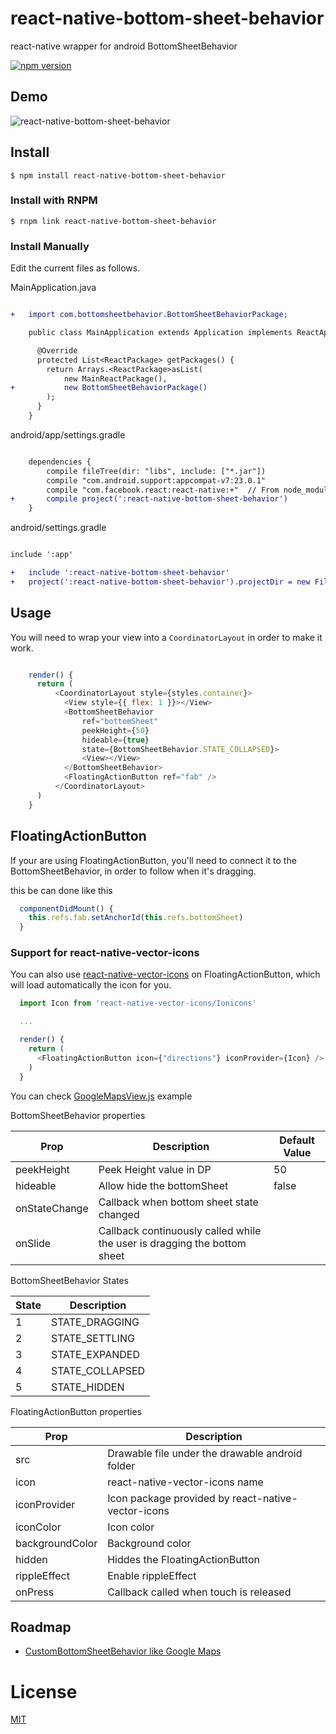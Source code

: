 # react-native-bottom-sheet-behavior
react-native wrapper for android BottomSheetBehavior

[![npm version](https://badge.fury.io/js/react-native-bottom-sheet-behavior.svg)](https://badge.fury.io/js/react-native-bottom-sheet-behavior)

## Demo

![react-native-bottom-sheet-behavior](http://i.imgur.com/LL3gBVM.gif)


## Install

`$ npm install react-native-bottom-sheet-behavior`

### Install with RNPM

`$ rnpm link react-native-bottom-sheet-behavior`

### Install Manually

Edit the current files as follows.

MainApplication.java

```diff

+   import com.bottomsheetbehavior.BottomSheetBehaviorPackage;

    public class MainApplication extends Application implements ReactApplication {

      @Override
      protected List<ReactPackage> getPackages() {
        return Arrays.<ReactPackage>asList(
            new MainReactPackage(),
+           new BottomSheetBehaviorPackage()
        );
      }
    }

```

android/app/settings.gradle


```diff

    dependencies {
        compile fileTree(dir: "libs", include: ["*.jar"])
        compile "com.android.support:appcompat-v7:23.0.1"
        compile "com.facebook.react:react-native:+"  // From node_modules
+       compile project(':react-native-bottom-sheet-behavior')
    }

```

android/settings.gradle

```diff

include ':app'

+   include ':react-native-bottom-sheet-behavior'
+   project(':react-native-bottom-sheet-behavior').projectDir = new File(rootProject.projectDir, '../node_modules/react-native-bottom-sheet-behavior/android')


```

## Usage

You will need to wrap your view into a `CoordinatorLayout` in order to make it work.

```js

    render() {
      return (
          <CoordinatorLayout style={styles.container}>
            <View style={{ flex: 1 }}></View>
            <BottomSheetBehavior
                ref="bottomSheet"
                peekHeight={50}
                hideable={true}
                state={BottomSheetBehavior.STATE_COLLAPSED}>
                <View></View>
            </BottomSheetBehavior>
            <FloatingActionButton ref="fab" />
          </CoordinatorLayout>
      )
    }

```


## FloatingActionButton

If your are using FloatingActionButton, you'll need to connect it to the BottomSheetBehavior, in order to follow when it's dragging.

this be can done like this

```js
  componentDidMount() {
    this.refs.fab.setAnchorId(this.refs.bottomSheet)
  }
```

### Support for react-native-vector-icons

You can also use [react-native-vector-icons](https://github.com/oblador/react-native-vector-icons) on FloatingActionButton, which will load automatically the icon for you.

```js
  import Icon from 'react-native-vector-icons/Ionicons'

  ...

  render() {
    return (
      <FloatingActionButton icon={"directions"} iconProvider={Icon} />
    )
  }
```

You can check [GoogleMapsView.js](https://github.com/cesardeazevedo/react-native-bottom-sheet-behavior/blob/master/example/views/GoogleMapsView.js) example

BottomSheetBehavior properties

| Prop            | Description                                                                | Default Value |
|-----------------|----------------------------------------------------------------------------|---------------|
| peekHeight      | Peek Height value in DP                                                    | 50            |
| hideable        | Allow hide the bottomSheet                                                 | false         |
| onStateChange   | Callback when bottom sheet state changed                                   |               |
| onSlide         | Callback continuously called while the user is dragging the bottom sheet   |               |


BottomSheetBehavior States

| State | Description     |
|-------|-----------------|
| 1     | STATE_DRAGGING  |
| 2     | STATE_SETTLING  |
| 3     | STATE_EXPANDED  |
| 4     | STATE_COLLAPSED |
| 5     | STATE_HIDDEN    |


FloatingActionButton properties

| Prop                | Description                                        |
| ------------------- | ---------------------------------------------------|
| src                 | Drawable file under the drawable android folder    |
| icon                | react-native-vector-icons name                     |
| iconProvider        | Icon package provided by react-native-vector-icons |
| iconColor           | Icon color                                         |
| backgroundColor     | Background color                                   |
| hidden              | Hiddes the FloatingActionButton                    |
| rippleEffect        | Enable rippleEffect                                |
| onPress             | Callback called when touch is released             |

## Roadmap

* [CustomBottomSheetBehavior like Google Maps](https://github.com/miguelhincapie/CustomBottomSheetBehavior)


# License

[MIT](./LICENSE)

